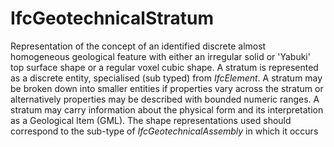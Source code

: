# IfcGeotechnicalStratum

Representation of the concept of an identified discrete almost homogeneous geological feature with either an irregular solid or 'Yabuki' top surface shape or a regular voxel cubic shape. A stratum is represented as a discrete entity, specialised (sub typed) from _IfcElement_. A stratum may be broken down into smaller entities if properties vary across the stratum or alternatively properties may be described with bounded numeric ranges. A stratum may carry information about the physical form and its interpretation as a Geological Item (GML).
The shape representations used should correspond to the sub-type of _IfcGeotechnicalAssembly_ in which it occurs
